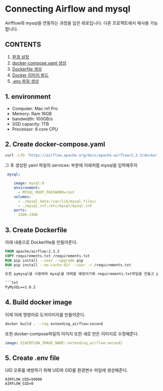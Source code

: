 

# Connecting Airflow and mysql
Airfflow와 mysql을 연동하는 과정을 담은 레포입니다. 다른 프로젝트에서 재사용 가능합니다.

## CONTENTS
1. [환경 설정](#1-environment)
2. [docker-compose.yaml 생성](#2-create-docker-composeyaml)
3. [Dockerfile 생성](#3-create-dockerfile)
4. [Docker 이미지 빌드](#4-build-docker-image)
5. [.env 파일 생성](#5-create-env-file)


## 1. environment
- Computer: Mac m1 Pro
- Memory: Ram 16GB
- bandwidth: 100GB/s
- SSD capacity: 1TB
- Processor: 8 core CPU

## 2. Create docker-compose.yaml
```zsh
curl -LfO 'https://airflow.apache.org/docs/apache-airflow/2.3.3/docker-compose.yaml'
```
그 후 생성된 yaml 파일의 services: 부분에 아래처럼 mysql을 입력해주자
```yaml
 mysql:

    image: mysql:8
    environment:
      - MYSQL_ROOT_PASSWORD=root
    volumes:
      - ./mysql_data:/var/lib/mysql-files/
      - ./mysql.cnf:/etc/mysql/mysql.cnf
    ports:
      3306:3306
```

## 3. Create Dockerfile
아래 내용으로 Dockerfile을 만들어준다.
```Dockerfile
FROM apache/airflow:2.3.3
COPY requirements.txt /requirements.txt
RUN pip install --user --upgrade pip
RUN pip install --no-cache-dir --user -r /requirements.txt
'''
또한 pymysql을 사용하여 mysql을 대체할 예정이기에 requirements.txt파일을 만들고 pymysql을 집어넣어준다.

```txt
PyMySQL==1.0.2
```

## 4. Build docker image
이제 아래 명령어로 도커이미지를 만들어준다. 
```zsh
docker build . --tag extending_airflow:second
```
또한 docker-compose파일의 이미지 또한 새로 만든 이미지로 수정해준다.

```yaml
image: ${AIRFLOW_IMAGE_NAME:-extending_airflow:second}
```

## 5. Create .env file
UID 오류를 예방하기 위해 UID와 GID를 환경변수 파일에 생성해준다. 
```.env
AIRFLOW_UID=50000
AIRFLOW_GID=0
```



